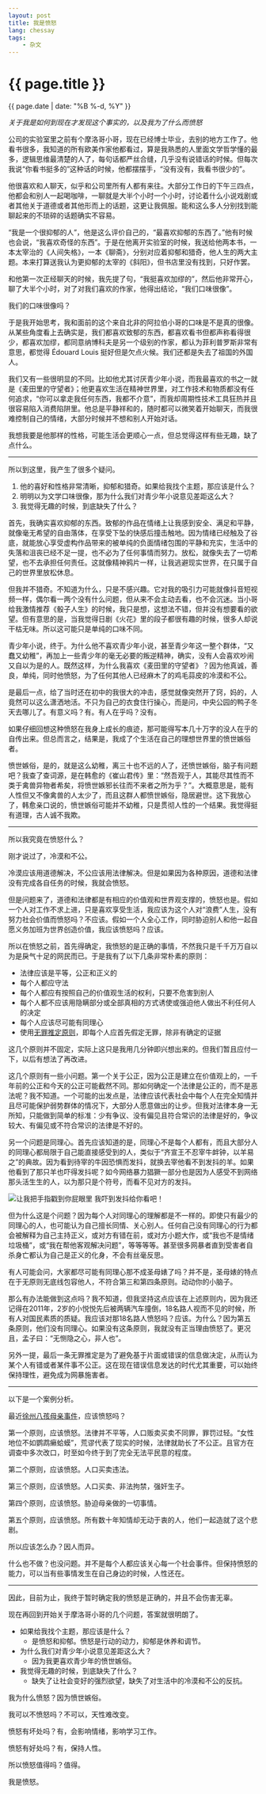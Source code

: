 ```yaml
---
layout: post
title: 我是愤怒
lang: chessay
tags:
    - 杂文
---
```


{{ page.title }}
================

<p class="meta">{{ page.date | date: "%B %-d, %Y" }}</p>


*关于我是如何到现在才发现这个事实的，以及我为了什么而愤怒*

公司的实验室里之前有个摩洛哥小哥，现在已经博士毕业，去别的地方工作了。他看书很多，我知道的所有欧美作家他都看过，算是我熟悉的人里面文学哲学懂的最多，逻辑思维最清楚的人了，每句话都严丝合缝，几乎没有说错话的时候。但每次我说“你看书挺多的”这种话的时候，他都摆摆手，“没有没有，我看书很少的”。

他很喜欢和人聊天，似乎和公司里所有人都有来往。大部分工作日的下午三四点，他都会和别人一起喝咖啡，一聊就是大半个小时一个小时，讨论着什么小说戏剧或者其他关于道德或者其他形而上的话题，这更让我佩服。能和这么多人分别找到能聊起来的不琐碎的话题确实不容易。

“我是一个很抑郁的人”，他是这么评价自己的，“最喜欢抑郁的东西了。”他有时候也会说，“我喜欢奇怪的东西”。于是在他离开实验室的时候，我送给他两本书，一本太宰治的《人间失格》，一本《聊斋》，分别对应着抑郁和猎奇，他人生的两大主题。本来打算送我认为更抑郁的太宰的《斜阳》，但书店里没有找到，只好作罢。

和他第一次正经聊天的时候，我先提了句，“我挺喜欢加缪的”，然后他非常开心，聊了大半个小时，对了对我们喜欢的作家，他得出结论，“我们口味很像”。

我们的口味很像吗？

于是我开始思考，我和面前的这个来自北非的阿拉伯小哥的口味是不是真的很像。从某些角度看上去确实是，我们都喜欢致郁的东西，都喜欢看书但都声称看得很少，都喜欢加缪，都同意纳博科夫是另一个级别的作家，都认为菲利普罗斯非常有意思，都觉得 Édouard Louis 挺好但是欠点火候。我们还都是失去了祖国的外国人。

我们又有一些很明显的不同。比如他尤其讨厌青少年小说，而我最喜欢的书之一就是《麦田里的守望者》；他更喜欢生活在精神世界里，对工作技术和物质都没有任何追求，“你可以拿走我任何东西，我都不介意”，而我却周期性技术工具狂热并且很容易陷入消费陷阱里。他总是平静祥和的，随时都可以微笑着开始聊天，而我很难控制自己的情绪，大部分时候并不想和别人开始对话。

我想我要是他那样的性格，可能生活会更顺心一点，但总觉得这样有些无趣，缺了点什么。

---

所以到这里，我产生了很多个疑问。
1. 他的喜好和性格非常清晰，抑郁和猎奇。如果给我找个主题，那应该是什么？
2. 明明以为文学口味很像，那为什么我们对青少年小说意见差距这么大？
3. 我觉得无趣的时候，到底缺失了什么？

首先，我确实喜欢抑郁的东西。致郁的作品在情绪上让我感到安全、满足和平静，就像毫无希望的自由落体，在享受下坠的快感后撞击触地。因为情绪已经触及了谷底，就能放心享受虚构作品带来的被单纯的负面情绪包围的平静和充实，生活中的失落和沮丧已经不足一提，也不必为了任何事情而努力。放松，就像失去了一切希望，也不去承担任何责任。这就像精神鸦片一样，让我逃避现实世界，在只属于自己的世界里放松休息。

但我并不猎奇。不知道为什么，只是不感兴趣。它对我的吸引力可能就像抖音短视频一样，偶尔看一两个没有什么问题，但从来不会主动去看，也不会沉迷。当小哥给我激情推荐《骰子人生》的时候，我只是想，这想法不错，但并没有想要看的欲望。但有意思的是，当我觉得日剧《火花》里的段子都很有趣的时候，很多人却说干枯无味。所以这可能只是单纯的口味不同。

青少年小说，终于。为什么他不喜欢青少年小说，甚至青少年这一整个群体，“又蠢又幼稚”，再加上一些青少年的毫无必要的叛逆精神，确实，没有人会喜欢吵闹又自以为是的人。既然这样，为什么我喜欢《麦田里的守望者》？因为他真诚，善良，单纯，同时他愤怒，为了任何其他人已经麻木了的鸡毛蒜皮的冷漠和不公。

是最后一点，给了当时还在初中的我很大的冲击，感觉就像突然开了窍，妈的，人竟然可以这么潇洒地活。不只为自己的衣食住行操心，而是问，中央公园的鸭子冬天去哪儿了。有意义吗？有。有人在乎吗？没有。

如果仔细回想这种愤怒在我身上成长的痕迹，那可能得写本几十万字的没人在乎的自传出来。但总而言之，结果是，我成了个生活在自己的理想世界里的愤世嫉俗者。

愤世嫉俗，是的，就是这么幼稚，离三十也不远的人了，还愤世嫉俗，脑子有问题吧？我查了查词源，是在韩愈的《崔山君传》里：“然吾观于人，其能尽其性而不类于禽兽异物者希矣，将愤世嫉邪长往而不来者之所为乎？”。大概意思是，能有人性但又不像禽兽的人太少了，而且这群人都愤世嫉俗，隐居避世。这下我放心了，韩愈亲口说的，愤世嫉俗可能并不幼稚，只是贯彻人性的一个结果。我觉得挺有道理，古人诚不我欺。

---

所以我究竟在愤怒什么？

刚才说过了，冷漠和不公。

冷漠应该用道德解决，不公应该用法律解决。但是如果因为各种原因，道德和法律没有完成各自任务的时候，我就会愤怒。

但是问题来了，道德和法律都是有相应的价值观和世界观支撑的，愤怒也是。假如一个人对工作不求上进，只是喜欢享受生活，我应该为这个人对“浪费”人生，没有努力社会价值而愤怒吗？不应该。假如一个人全心工作，同时胁迫别人和他一起自愿义务加班为世界创造价值，我应该愤怒吗？应该。

所以在愤怒之前，首先得确定，我愤怒的是正确的事情，不然我只是千千万万自以为是戾气十足的网民而已。于是我有了以下几条非常朴素的原则：

- 法律应该是平等，公正和正义的
- 每个人都应守法
- 每个人都应有按照自己的价值观生活的权利，只要不危害到别人
- 每个人都不应该用隐瞒部分或全部真相的方式诱使或强迫他人做出不利任何人的决定
- 每个人应该尽可能有同理心
- 使用[无罪推定原则](https://zh.wikipedia.org/zh-cn/无罪推定原则)，即每个人应首先假定无罪，除非有确定的证据

这几个原则并不固定，实际上这只是我用几分钟即兴想出来的。但我们暂且应付一下，以后有想法了再改进。

这几个原则有一些小问题。第一个关于公正，因为公正是建立在价值观上的，一千年前的公正和今天的公正可能截然不同。那如何确定一个法律是公正的，而不是恶法呢？我不知道。一个可能的出发点是，法律应该代表社会中每个人在完全知情并且尽可能保护弱势群体的情况下，大部分人愿意做出的让步。但我对法律本身一无所知，只能做到简单的标准：少有争议、没有偏见且符合常识的法律是好的，争议较大、有偏见或不符合常识的法律是不好的。

另一个问题是同理心。首先应该知道的是，同理心不是每个人都有，而且大部分人的同理心都局限于自己能直接感受到的人，类似于“齐宣王不忍宰牛衅钟，以羊易之”的典故。因为看到待宰的牛因恐惧而发抖，就换去宰他看不到发抖的羊。如果他看到了那只羊也吓得发抖呢？如今网络暴力猖獗一部分也是因为人感受不到网络那头活生生的人，以为那只是个符号，而看不见对方的发抖。

![让我把手指戳到你屁眼里 我吓到发抖给你看吧！](/nothing/img/我吓到发抖给你看吧.png)

但为什么这是个问题？因为每个人对同理心的理解都是不一样的。即使只有最少的同理心的人，也可能认为自己擅长同情、关心别人。任何自己没有同理心的行为都会被解释为自己主持正义，或对方有错在前，或对方小题大作，或“我也不是情绪垃圾桶”，或“我在帮他客观解决问题”，等等等等。甚至很多网暴者直到受害者自杀身亡都认为自己是正义的化身，不会有丝毫反思。

有人可能会问，大家都尽可能有同理心那不成圣母婊了吗？并不是，圣母婊的特点在于无原则无底线包容他人，不符合第三和第四条原则。动动你的小脑子。

那么有办法能做到这点吗？我不知道，但我坚持这点应该在上述原则内，因为我还记得在2011年，2岁的小悦悦先后被两辆汽车撞倒，18名路人视而不见的时候，所有人对国民素质的质疑。我应该对那18名路人愤怒吗？应该。为什么？因为第五条原则，他们没有同理心。如果没有这条原则，我就没有正当理由愤怒了。更况且，孟子曰：“无恻隐之心，非人也”。

另外一提，最后一条无罪推定是为了避免基于片面或错误的信息做决定，从而认为某个人有错或者某件事不公正。这在现在错误信息发达的时代尤其重要，可以始终保持理性，避免成为网暴施害者。

---

以下是一个案例分析。

最近[徐州八孩母亲事件](https://zh.wikipedia.org/zh-cn/徐州八孩母亲风波)，应该愤怒吗？

第一个原则，应该愤怒。法律并不平等，人口贩卖买卖不同罪，罪罚过轻。“女性地位不如鹦鹉癞蛤蟆”，荒谬代表了现实的时候，法律就助长了不公正。且官方在调查中多次改口，时至如今终于到了完全无法平民意的程度。

第二个原则，应该愤怒。人口买卖违法。

第三个原则，应该愤怒。人口买卖、非法拘禁，强奸生子。

第四个原则，应该愤怒。胁迫母亲做的一切事情。

第五个原则，应该愤怒。所有数十年知情却无动于衷的人，他们一起造就了这个悲剧。


所以应该怎么办？因人而异。

什么也不做？也没问题。并不是每个人都应该关心每一个社会事件。但保持愤怒的能力，可以当有些事情发生在自己身边的时候，人性还在。

---

因此，目前为止，我终于暂时确定我的愤怒是正确的，并且不会伤害无辜。

现在再回到开始关于摩洛哥小哥的几个问题，答案就很明朗了。

- 如果给我找个主题，那应该是什么？
	- 是愤怒和抑郁。愤怒是行动的动力，抑郁是休养和调节。
- 为什么我们对青少年小说意见差距这么大？
	- 因为我更喜欢青少年的愤世嫉俗。
- 我觉得无趣的时候，到底缺失了什么？
	- 缺失了让社会变好的强烈欲望，缺失了对生活中的冷漠和不公的反抗。



我为什么愤怒？因为愤世嫉俗。

我可以不愤怒吗？不可以，天性难改变。

愤怒有坏处吗？有，会影响情绪，影响学习工作。

愤怒有好处吗？有，保持人性。

所以愤怒值得吗？值得。



我是愤怒。




